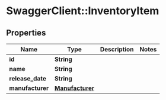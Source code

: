 # SwaggerClient::InventoryItem

## Properties
Name | Type | Description | Notes
------------ | ------------- | ------------- | -------------
**id** | **String** |  | 
**name** | **String** |  | 
**release_date** | **String** |  | 
**manufacturer** | [**Manufacturer**](Manufacturer.md) |  | 


